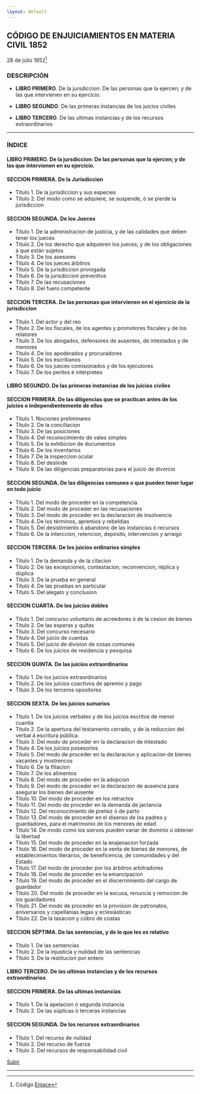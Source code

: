 ```yaml
---
layout: default
---
```


## CÓDIGO DE ENJUICIAMIENTOS EN MATERIA CIVIL 1852

28 de julio 1852[^1]

### DESCRIPCIÓN

- **LIBRO PRIMERO**. De la jursdiccion: De las personas que la ejercen; y de las que intervienen en su ejercicio. 

- **LIBRO SEGUNDO**. De las primeras instancias de los juicios civiles

- **LIBRO TERCERO**. De las ultimas instancias y de los recursos extraordinarios

---
### ÍNDICE

#### LIBRO PRIMERO. De la jursdiccion: De las personas que la ejercen; y de las que intervienen en su ejercicio. 
#### SECCION PRIMERA. De la Jurisdiccion
- Título 1. De la jurisdiccion y sus especies
- Título 2. Del modo como se adquiere, se suspende, ó se pierde la jurisdiccion

#### SECCION SEGUNDA. De los Jueces
- Título 1. De la administracion de justicia, y de las calidades que deben tener los jueces
- Título 2. De los derecho que adquieren los jueces, y de los obligaciones á que están sujetos
- Título 3. De los asesores
- Título 4. De los jueces árbitros
- Título 5. De la jurisdiccion prorogada
- Título 6. De la jurisdiccion preventiva
- Título 7. De las recusaciones
- Título 8. Del fuero competente

#### SECCION TERCERA. De las personas que intervienen en el ejercicio de la jurisdiccion
- Título 1. Del actor y del reo
- Título 2. De los fiscales, de los agentes y promotores fiscales y de los relatores
- Título 3. De los abogados, defensores de ausentes, de intestados y de menores
- Título 4. De los apoderados y procuradores
- Título 5. De los escribanos
- Título 6. De los jueces comisionados y de los ejecutores
- Título 7. De los peritos é intérpretes


#### LIBRO SEGUNDO. De las primeras instancias de los juicios civiles
#### SECCION PRIMERA. De las diligencias que se practican antes de los juicios o independientemente de ellos
- Título 1. Nociones preliminares
- Título 2. De la conciliacion
- Título 3. De las posiciones
- Título 4. Del reconocimiento de vales simples
- Título 5. De la exhibicion de documentos
- Título 6. De los inventarios
- Título 7. De la inspeccion ocular
- Título 8. Del deslinde
- Título 9. De las diligencias preparatorias para el juicio de divorcio

#### SECCION SEGUNDA. De las diligencias comunes o que pueden tener lugar en todo juicio

- Título 1. Del modo de proceder en la competencia
- Título 2. Del modo de proceder en las recusaciones
- Título 3. Del modo de proceder en la declaracion de insolvencia
- Título 4. De los términos, apremios y rebeldías
- Título 5. Del desistimiento ó abandono de las instancias ó recursos
- Título 6. De la interccion, retencion, depósito, intervencion y arraigo

#### SECCION TERCERA. De los juicios ordinarios simples

- Título 1. De la demanda y de la citacion
- Título 2. De las excepciones, contestacion, reconvencion, réplica y dúplica
- Título 3. De la prueba en general
- Título 4. De las pruebas en particular
- Título 5. Del alegato y conclusion

#### SECCION CUARTA. De los juicios dobles
- Título 1. Del concurso voluntario de acreedores ó de la cesion de bienes
- Título 2. De las esperas y quitas
- Título 3. Del concurso necesario
- Título 4. Del juicio de cuentas
- Título 5. Del juicio de division de cosas comunes
- Título 6. De los juicios de residencia y pesquisa

#### SECCION QUINTA. De las juicios extraordinarios
- Título 1. De los juicios extraordinarios
- Título 2. De los juicios coactivos de apremio y pago
- Título 3. De los terceros opositores

#### SECCION SEXTA. De los juicios sumarios
- Título 1. De los juicios verbales y de los juicios escritos de menor cuantía
- Título 2. De la apertura del testamento cerrado, y de la reduccion del verbal á escritura pública
- Título 3. Del modo de proceder en la declaracion de intestado
- Título 4. De los juicios posesorios
- Título 5. Del modo de proceder en la declaracion y aplicacion de bienes vacantes y mostrencos
- Título 6. De la filiacion
- Título 7. De los alimentos
- Título 8. Del modo de proceder en la adopcion
- Título 9. Del modo de proceder en la declaracion de ausencia para asegurar los bienes del ausente
- Título 10. Del modo de proceder en los retractos
- Título 11. Del modo de proceder en la demanda de jactancia
- Título 12. Del reconocimiento de preñez ó de parto
- Título 13. Del modo de proceder en el disenso de los padres y guardadores, para el matrimonio de los menores de edad
- Título 14. De modo como los siervos pueden variar de dominio ú obtener la libertad
- Título 15. Del modo de proceder en la enajenacion forzada
- Título 16. Del modo de proceder en la venta de bienes de menores, de establecimientos literarios, de beneficencia, de comunidades y del Estado
- Título 17. Del modo de proceder por los árbitros arbitradores
- Título 18. Del modo de proceder en la emancipacion
- Título 19. Del modo de proceder en el discernimiento del cargo de guardador
- Título 20. Del modo de proceder en la excusa, renuncia y remocion de los guardadores
- Título 21. Del modo de proceder en la provision de patronatos, aniversarios y capellanias legas y eclesiásticas
- Título 22. De la tasacion y cobro de costas

#### SECCION SÉPTIMA. De las sentencias, y de lo que les es relativo
- Título 1. De las sentencias
- Título 2. De la injusticia y nulidad de las sentencias
- Título 3. De la restitucion por entero

#### LIBRO TERCERO. De las ultimas instancias y de los recursos extraordinarios
#### SECCION PRIMERA. De las ultimas instancias
- Título 1. De la apelacion ó segunda instancia
- Título 2. De las súplicas ó terceras instancias

#### SECCION SEGUNDA. De los recursos extraordinarios
- Título 1. Del recurso de nulidad
- Título 2. Del recurso de fuerza
- Título 3. Del recursos de responsabilidad civil

[Subir](#top)

---

[^1]: Código [Enlace](https://www.google.com/books/edition/Codigo_de_enjuiciamientos_en_materia_civ/G41hAAAAcAAJ?hl=en&gbpv=0)
